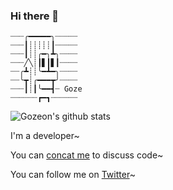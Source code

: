 ### Hi there 👋

<!--
**gozeon/gozeon** is a ✨ _special_ ✨ repository because its `README.md` (this file) appears on your GitHub profile.

Here are some ideas to get you started:

- 🔭 I’m currently working on ...
- 🌱 I’m currently learning ...
- 👯 I’m looking to collaborate on ...
- 🤔 I’m looking for help with ...
- 💬 Ask me about ...
- 📫 How to reach me: ...
- 😄 Pronouns: ...
- ⚡ Fun fact: ...
-->

```
┈┈┈╭━━━━━╮┈┈┈┈┈
┈┈┈┃┊┊┊┊┊┃┈┈┈┈┈
┈┈┈┃┊┊╭━╮┻╮┈┈┈┈
┈┈┈╱╲┊┃▋┃▋┃┈┈┈┈
┈┈╭┻┊┊╰━┻━╮┈┈┈┈
┈┈╰┳┊╭━━━┳╯┈┈┈┈
┈┈┈┃┊┃╰━━┫┈ Goze
┈┈┈┈┈┈┏━┓┈┈┈┈┈┈
```

![Gozeon's github stats](https://github-readme-stats.vercel.app/api?username=gozeon&show_icons=true&theme=radical)

I'm a developer~

You can [concat me](mailto:goze.qiu@gmail.com) to discuss code~

You can follow me on [Twitter](https://twitter.com/gozeonl)~
